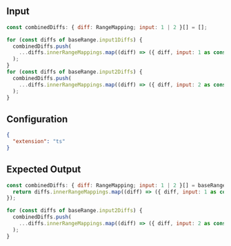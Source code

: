 
## Input
```javascript input
const combinedDiffs: { diff: RangeMapping; input: 1 | 2 }[] = [];

for (const diffs of baseRange.input1Diffs) {
  combinedDiffs.push(
    ...diffs.innerRangeMappings.map((diff) => ({ diff, input: 1 as const }))
  );
}
for (const diffs of baseRange.input2Diffs) {
  combinedDiffs.push(
    ...diffs.innerRangeMappings.map((diff) => ({ diff, input: 2 as const }))
  );
}
```

## Configuration
```json configuration
{
  "extension": "ts"
}
```

## Expected Output
```javascript expected output
const combinedDiffs: { diff: RangeMapping; input: 1 | 2 }[] = baseRange.input1Diffs.flatMap((diffs) => {
  return diffs.innerRangeMappings.map((diff) => ({ diff, input: 1 as const }));
});

for (const diffs of baseRange.input2Diffs) {
  combinedDiffs.push(
    ...diffs.innerRangeMappings.map((diff) => ({ diff, input: 2 as const }))
  );
}
```
